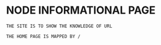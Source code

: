 # NODE INFORMATIONAL PAGE
``THE SITE IS TO SHOW THE KNOWLEDGE OF URL``

``THE HOME PAGE IS MAPPED BY /``